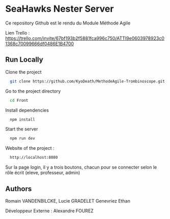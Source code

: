
# SeaHawks Nester Server

Ce repository Github est le rendu du Module Méthode Agile

Lien Trello : https://trello.com/invite/67bf193b2f5881fca996c750/ATTI9e0603978923c01368c70099666df0486E1B4700








## Run Locally

Clone the project

```bash
  git clone https://github.com/KyoDeath/MethodeAgile-Trombinoscope.git
```

Go to the project directory

```bash
  cd Front
```

Install dependencies

```bash
  npm install
```

Start the server

```bash
  npm run dev
```

Website of the project :

```bash
  http://localhost:8080 
```


Sur la page login, il y a trois boutons, chacun pour se connecter selon le rôle écrit (eleve, professeur, admin)

## Authors

Romain VANDENBILCKE,
Lucie GRADELET
Genevriez Ethan

Développeur Externe :
Alexandre FOUREZ